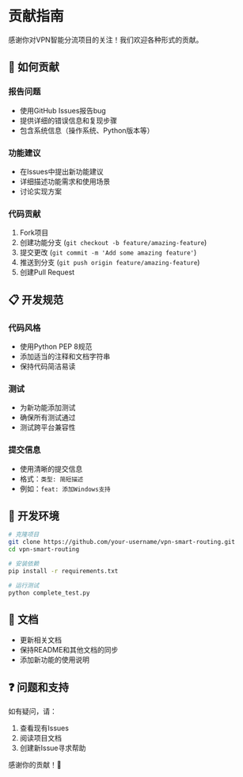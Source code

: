 # 贡献指南

感谢你对VPN智能分流项目的关注！我们欢迎各种形式的贡献。

## 🤝 如何贡献

### 报告问题
- 使用GitHub Issues报告bug
- 提供详细的错误信息和复现步骤
- 包含系统信息（操作系统、Python版本等）

### 功能建议
- 在Issues中提出新功能建议
- 详细描述功能需求和使用场景
- 讨论实现方案

### 代码贡献
1. Fork项目
2. 创建功能分支 (`git checkout -b feature/amazing-feature`)
3. 提交更改 (`git commit -m 'Add some amazing feature'`)
4. 推送到分支 (`git push origin feature/amazing-feature`)
5. 创建Pull Request

## 📋 开发规范

### 代码风格
- 使用Python PEP 8规范
- 添加适当的注释和文档字符串
- 保持代码简洁易读

### 测试
- 为新功能添加测试
- 确保所有测试通过
- 测试跨平台兼容性

### 提交信息
- 使用清晰的提交信息
- 格式：`类型: 简短描述`
- 例如：`feat: 添加Windows支持`

## 🔧 开发环境

```bash
# 克隆项目
git clone https://github.com/your-username/vpn-smart-routing.git
cd vpn-smart-routing

# 安装依赖
pip install -r requirements.txt

# 运行测试
python complete_test.py
```

## 📝 文档

- 更新相关文档
- 保持README和其他文档的同步
- 添加新功能的使用说明

## ❓ 问题和支持

如有疑问，请：
1. 查看现有Issues
2. 阅读项目文档
3. 创建新Issue寻求帮助

感谢你的贡献！🎉